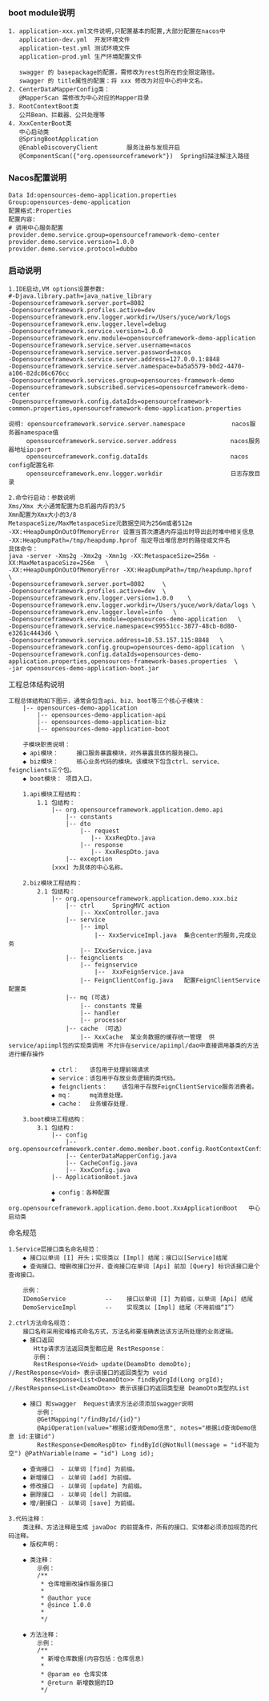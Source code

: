 ### boot module说明
    1. application-xxx.yml文件说明,只配置基本的配置,大部分配置在nacos中
       application-dev.yml  开发环境文件
       application-test.yml 测试环境文件
       application-prod.yml 生产环境配置文件
       
       swagger 的 basepackage的配置，需修改为rest包所在的全限定路径。
       swagger 的 title属性的配置：将 xxx 修改为对应中心的中文名。
    2. CenterDataMapperConfig类：
       @MapperScan 需修改为中心对应的Mapper目录
    3. RootContextBoot类
       公共Bean、拦截器、公共处理等
    4. XxxCenterBoot类
       中心启动类
       @SpringBootApplication
       @EnableDiscoveryClient        服务注册与发现开启
       @ComponentScan({"org.opensourceframework"})  Spring扫描注解注入路径 
       
### Nacos配置说明
    Data Id:opensources-demo-application.properties
    Group:opensources-demo-application
    配置格式:Properties
    配置内容:
    # 调用中心服务配置
    provider.demo.service.group=opensourceframework-demo-center
    provider.demo.service.version=1.0.0
    provider.demo.service.protocol=dubbo


### 启动说明
    1.IDE启动,VM options设置参数:
    #-Djava.library.path=java_native_library
    -Dopensourceframework.server.port=8082
    -Dopensourceframework.profiles.active=dev
    -Dopensourceframework.env.logger.workdir=/Users/yuce/work/logs
    -Dopensourceframework.env.logger.level=debug
    -Dopensourceframework.service.version=1.0.0
    -Dopensourceframework.env.module=opensourceframework-demo-application
    -Dopensourceframework.service.server.username=nacos
    -Dopensourceframework.service.server.password=nacos
    -Dopensourceframework.service.server.address=127.0.0.1:8848
    -Dopensourceframework.service.server.namespace=ba5a5579-b0d2-4470-a106-82dc86c676cc
    -Dopensourceframework.services.group=opensources-framework-demo
    -Dopensourceframework.subscribed.services=opensourceframework-demo-center
    -Dopensourceframework.config.dataIds=opensourceframework-common.properties,opensourceframework-demo-application.properties
        
    说明: opensourceframework.service.server.namespace             nacos服务器namespace值
         opensourceframework.service.server.address               nacos服务器地址ip:port
         opensourceframework.config.dataIds                       nacos config配置名称
         opensourceframework.env.logger.workdir                   日志存放目录

    2.命令行启动：参数说明
    Xms/Xmx 大小通常配置为总机器内存的3/5   
    Xmn配置为Xmx大小的3/8  
    MetaspaceSize/MaxMetaspaceSize元数据空间为256m或者512m
    -XX:+HeapDumpOnOutOfMemoryError 设置当首次遭遇内存溢出时导出此时堆中相关信息
    -XX:HeapDumpPath=/tmp/heapdump.hprof 指定导出堆信息时的路径或文件名
    具体命令：
    java -server -Xms2g -Xmx2g -Xmn1g -XX:MetaspaceSize=256m -XX:MaxMetaspaceSize=256m   \
    -XX:+HeapDumpOnOutOfMemoryError -XX:HeapDumpPath=/tmp/heapdump.hprof                 \
    -Dopensourceframework.server.port=8082     \ 
    -Dopensourceframework.profiles.active=dev  \
    -Dopensourceframework.env.logger.version=1.0.0    \
    -Dopensourceframework.env.logger.workdir=/Users/yuce/work/data/logs \
    -Dopensourceframework.env.logger.level=info   \
    -Dopensourceframework.env.module=opensources-demo-application   \
    -Dopensourceframework.service.namespace=c99551cc-3877-48cb-8d80-e3261c4443d6 \
    -Dopensourceframework.service.address=10.53.157.115:8848   \
    -Dopensourceframework.config.group=opensources-demo-application  \
    -Dopensourceframework.config.dataIds=opensources-demo-application.properties,opensources-framework-bases.properties  \
    -jar opensources-demo-application-boot.jar


工程总体结构说明

    工程总体结构如下图示，通常会包含api、biz、boot等三个核心子模块：
        |-- opensources-demo-application
            |-- opensources-demo-application-api
            |-- opensources-demo-application-biz
            |-- opensources-demo-application-boot
            
        子模块职责说明：
        ◆ api模块：     接口服务暴露模块，对外暴露具体的服务接口。
        ◆ biz模块：     核心业务代码的模块。该模块下包含ctrl、service、feignclients三个包。
        ◆ boot模块： 项目入口，     
        
        1.api模块工程结构：
            1.1 包结构：
                |-- org.opensourceframework.application.demo.api
                    |-- constants
                    |-- dto
                        |-- request
                           |-- XxxReqDto.java 
                        |-- response
                           |-- XxxRespDto.java
                    |-- exception
                [xxx] 为具体的中心名称。
        
        2.biz模块工程结构：
            2.1 包结构：
                |-- org.opensourceframework.application.demo.xxx.biz                 
                    |-- ctrl     SpringMVC action
                        |-- XxxController.java
                    |-- service	
                        |-- impl
                            |-- XxxServiceImpl.java  集合center的服务,完成业务
                        |-- IXxxService.java 
                    |-- feignclients
                        |-- feignservice
                            |--  XxxFeignService.java
                        |-- FeignClientConfig.java   配置FeignClientService配置类      
                    |-- mq (可选)
                        |-- constants 常量
                        |-- handler
                        |-- processor
                    |-- cache （可选）
                        |-- XxxCache  某业务数据的缓存统一管理  供 service/apiimpl包的实现类调用 不允许在service/apiimpl/dao中直接调用基类的方法进行缓存操作                     	
        
                ◆ ctrl：   该包用于处理前端请求
                ◆ service：该包用于存放业务逻辑的类代码。
                ◆ feignclients：    该包用于存放FeignClientService服务消费者。
                ◆ mq：     mq消息处理。
                ◆ cache：  业务缓存处理.  
                
        3.boot模块工程结构：
            3.1 包结构：
                |-- config
                    |-- org.opensourceframework.center.demo.member.boot.config.RootContextConfig.java
                    |-- CenterDataMapperConfig.java
                    |-- CacheConfig.java
                    |-- XxxConfig.java
                |-- ApplicationBoot.java			
                
                ◆ config：各种配置 
                ◆ org.opensourceframework.application.demo.boot.XxxApplicationBoot   中心启动类
                
                
命名规范

    1.Service层接口类名命名规范：
        ◆ 接口以单词 [I] 开头；实现类以 [Impl] 结尾；接口以[Service]结尾
        ◆ 查询接口、增删改接口分开，查询接口在单词 [Api] 前加 [Query] 标识该接口是个查询接口。
            
        示例：
        IDemoService           --    接口以单词 [I] 为前缀，以单词 [Api] 结尾
        DemoServiceImpl        --    实现类以 [Impl] 结尾（不用前缀“I”）
        
    2.ctrl方法命名规范：
        接口名称采用驼峰格式命名方式，方法名称要准确表达该方法所处理的业务逻辑。
        ◆ 接口返回 
           Http请求方法返回类型都应是 RestResponse：
           示例：
           RestResponse<Void> update(DeamoDto demoDto);                           //RestResponse<Void> 表示该接口的返回类型为 void
           RestResponse<List<DeamoDto>> findByOrgId(Long orgId);                  //RestResponse<List<DeamoDto>> 表示该接口的返回类型是 DeamoDto类型的List
         
        ◆ 接口 和swagger  Request请求方法必须添加swagger说明
            示例：
            @GetMapping("/findById/{id}")
	        @ApiOperation(value="根据id查询Demo信息", notes="根据id查询Demo信息 id:主键id")
	        RestResponse<DemoRespDto> findById(@NotNull(message = "id不能为空") @PathVariable(name = "id") Long id);
		
		◆ 查询接口  - 以单词 [find] 为前缀。
        ◆ 新增接口  - 以单词 [add] 为前缀。
        ◆ 修改接口  - 以单词 [update] 为前缀。
        ◆ 删除接口  - 以单词 [del] 为前缀。
        ◆ 增/删接口 - 以单词 [save] 为前缀。
        
    3.代码注释：
        类注释、方法注释是生成 javaDoc 的前提条件，所有的接口、实体都必须添加规范的代码注释。
        ◆ 版权声明：	
        
        ◆ 类注释：
            示例：
            /**
             * 仓库增删改操作服务接口
             *
             * @author yuce
             * @since 1.0.0
             * 
             */
            
        ◆ 方法注释：
            示例：
            /**
             * 新增仓库数据(内容包括：仓库信息)
             *
             * @param eo 仓库实体
             * @return 新增数据的ID
             */
